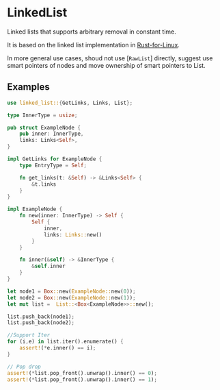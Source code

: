 # LinkedList

 Linked lists that supports arbitrary removal in constant time.

 It is based on the linked list implementation in [Rust-for-Linux][1].

 [1]: https://github.com/Rust-for-Linux/linux/blob/rust/rust/kernel/linked_list.rs

 In more general use cases, shoud not use [`RawList`] directly,
 suggest use smart pointers of nodes and move ownership of smart
 pointers to List.

## Examples 

 ```rust
 use linked_list::{GetLinks, Links, List};

 type InnerType = usize;

 pub struct ExampleNode {
     pub inner: InnerType,
     links: Links<Self>,
 }

 impl GetLinks for ExampleNode {
     type EntryType = Self;

     fn get_links(t: &Self) -> &Links<Self> {
         &t.links
     }
 }

 impl ExampleNode {
     fn new(inner: InnerType) -> Self {
         Self {
             inner,
             links: Links::new()
         }
     }

     fn inner(&self) -> &InnerType {
         &self.inner
     }
 }

 let node1 = Box::new(ExampleNode::new(0));
 let node2 = Box::new(ExampleNode::new(1));
 let mut list =  List::<Box<ExampleNode>>::new();

 list.push_back(node1);
 list.push_back(node2);

 //Support Iter
 for (i,e) in list.iter().enumerate() {
     assert!(*e.inner() == i);
 }

 // Pop drop
 assert!(*list.pop_front().unwrap().inner() == 0);
 assert!(*list.pop_front().unwrap().inner() == 1);

 ```


